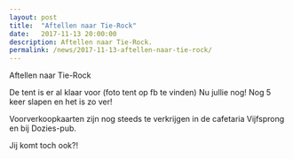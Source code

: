 ```yaml
---
layout: post
title:  "Aftellen naar Tie-Rock"
date:   2017-11-13 20:00:00
description: Aftellen naar Tie-Rock.
permalink: /news/2017-11-13-aftellen-naar-tie-rock/
---
```


Aftellen naar Tie-Rock

De tent is er al klaar voor (foto tent op fb te vinden) Nu jullie nog! Nog 5 keer slapen en het is zo ver!

Voorverkoopkaarten zijn nog steeds te verkrijgen in de cafetaria Vijfsprong en bij Dozies-pub.

Jij komt toch ook?!
